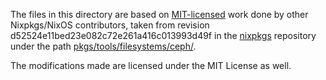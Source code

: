 The files in this directory are based on [MIT-licensed](https://github.com/NixOS/nixpkgs/blob/d52524e11bed23e082c72e261a416c013993d49f/COPYING) work done by other Nixpkgs/NixOS contributors, taken from revision d52524e11bed23e082c72e261a416c013993d49f in the [nixpkgs](https://github.com/NixOS/nixpkgs/) repository under the path [pkgs/tools/filesystems/ceph/](https://github.com/NixOS/nixpkgs/blob/d52524e11bed23e082c72e261a416c013993d49f/pkgs/development/python-modules/cheroot/).

The modifications made are licensed under the MIT License as well.
